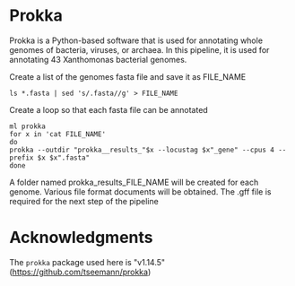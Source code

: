# Prokka
Prokka is a Python-based software that is used for annotating whole genomes of bacteria, viruses, or archaea. In this pipeline, it is used for annotating 43 Xanthomonas bacterial genomes.

Create a list of the genomes fasta file and save it as FILE_NAME

`ls *.fasta | sed 's/.fasta//g' > FILE_NAME`

Create a loop so that each fasta file can be annotated
`````
ml prokka
for x in 'cat FILE_NAME'
do
prokka --outdir "prokka__results_"$x --locustag $x"_gene" --cpus 4 --prefix $x $x".fasta"
done
`````
A folder named prokka_results_FILE_NAME will be created for each genome. Various file format documents will be obtained. The .gff file is required for the next step of the pipeline


# Acknowledgments
The `prokka` package used here is "v1.14.5" (https://github.com/tseemann/prokka)
